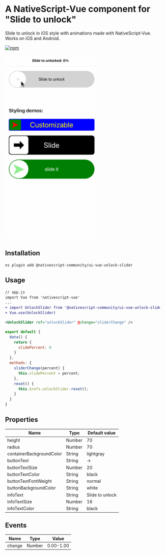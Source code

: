 # A NativeScript-Vue component for "Slide to unlock"

Slide to unlock in iOS style with animations made with NativeScript-Vue. Works on iOS and Android.

[![npm](https://img.shields.io/npm/v/@nativescript-community/ui-vue-unlock-slider.svg)](https://www.npmjs.com/package/@nativescript-community/ui-vue-unlock-slider)

<img src="https://raw.githubusercontent.com/nativescript-community/ui-vue-slide-to-unlock/master/demo.gif" width="300">

## Installation

```
ns plugin add @nativescript-community/ui-vue-unlock-slider
```

## Usage
```diff
// app.js
import Vue from 'nativescript-vue'
...
+ import UnlockSlider from '@nativescript-community/ui-vue-unlock-slider'
+ Vue.use(UnlockSlider)
```

```xml
<UnlockSlider ref="unlockSlider" @change="sliderChange" />
```

```js
export default {
  data() {
    return {
      slidePercent: 0
    }
  },
  methods: {
    sliderChange(percent) {
      this.slidePercent = percent;
    },
    reset() {
      this.$refs.unlockSlider.reset();
    }
  }
}
```

## Properties
| Name                     | Type   | Default value   |
| ------------------------ | ------ | --------------- |
| height                   | Number | 70              |
| radius                   | Number | 70              |
| containerBackgroundColor | String | lightgray       |
| buttonText               | String | →               |
| buttonTextSize           | Number | 20              |
| buttonTextColor          | String | black           |
| buttonTextFontWeight     | String | normal          |
| buttonBackgroundColor    | String | white           |
| infoText                 | String | Slide to unlock |
| infoTextSize             | Number | 16              |
| infoTextColor            | String | black           |

## Events
| Name   | Type   | Value   |
| -------| ------ | ------- |
| change | Number | 0.00-1.00 |
